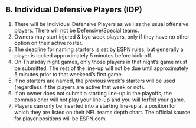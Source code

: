 ## 8. Individual Defensive Players (IDP)

1. There will be Individual Defensive Players as well as the usual offensive players. There will not be Defensive/Special teams.
1. Owners may start injured & bye week players, only if they have no other option on their active roster.
1. The deadline for naming starters is set by ESPN rules, but generally a player is locked approximately 5 minutes before kick-off.
1. On Thursday night games, only those players in that night’s game must be submitted. The rest of the line-up will not be due until approximately 5 minutes prior to that weekend’s first game.
1. If no starters are named, the previous week's starters will be used (regardless if the players are active that week or not).
1. If an owner does not submit a starting line-up in the playoffs, the commissioner will not play your line-up and you will forfeit your game.
1. Players can only be inserted into a starting line-up at a position for which they are listed on their NFL teams depth chart. The official source for player positions will be ESPN.com.

